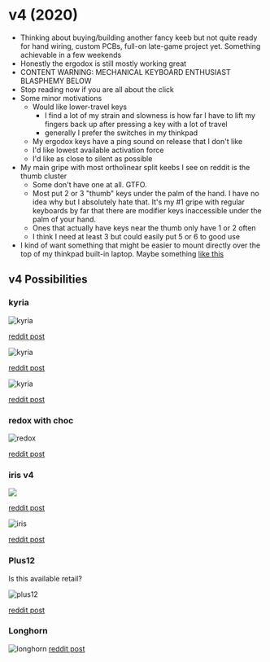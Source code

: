 # v4 (2020)

- Thinking about buying/building another fancy keeb but not quite ready for hand wiring, custom PCBs, full-on late-game project yet. Something achievable in a few weekends
- Honestly the ergodox is still mostly working great
- CONTENT WARNING: MECHANICAL KEYBOARD ENTHUSIAST BLASPHEMY BELOW
- Stop reading now if you are all about the click
- Some minor motivations
  - Would like lower-travel keys
    - I find a lot of my strain and slowness is how far I have to lift my fingers back up after pressing a key with a lot of travel
    - generally I prefer the switches in my thinkpad
  - My ergodox keys have a ping sound on release that I don't like
  - I'd like lowest available activation force
  - I'd like as close to silent as possible
- My main gripe with most ortholinear split keebs I see on reddit is the thumb cluster
  - Some don't have one at all. GTFO.
  - Most put 2 or 3 "thumb" keys under the palm of the hand. I have no idea why but I absolutely hate that. It's my #1 gripe with regular keyboards by far that there are modifier keys inaccessible under the palm of your hand.
  - Ones that actually have keys near the thumb only have 1 or 2 often
  - I think I need at least 3 but could easily put 5 or 6 to good use
- I kind of want something that might be easier to mount directly over the top of my thinkpad built-in laptop. Maybe something [like this](https://www.reddit.com/r/MechanicalKeyboards/comments/jkcbud/white_on_black_on_silver_on_laptop_introducing/)

## v4 Possibilities

### kyria

![kyria](https://i.imgur.com/dvI4KcU.jpeg)

[reddit post](https://www.reddit.com/r/ErgoMechKeyboards/comments/jh69s3/my_first_diy_keyboard_build_kyria/)

![kyria](https://external-preview.redd.it/imTeK5An1wr_O_9gtHY2Xubv2LuwESBO7Z-oL-Mea0o.jpg?width=960&crop=smart&auto=webp&s=b6c30dfa0331b98848fe4f4c5fa41a91ee12757f)

[reddit post](https://www.reddit.com/r/ErgoMechKeyboards/comments/jhctfw/never_shared_my_build_before_and_now_seemed_like/)

![kyria](https://preview.redd.it/k16qtlnvlup51.jpg?width=960&crop=smart&auto=webp&s=82efe94bdae5459c9ed2456dd023a2a35e3e2bf3)

[reddit post](https://www.reddit.com/r/ErgoMechKeyboards/comments/j1877x/kyria_at_his_minimum/)

### redox with choc

![redox](https://i.imgur.com/ZTlHb72.jpg)

[reddit post](https://www.reddit.com/r/ErgoMechKeyboards/comments/ji78bd/low_profile_choc_redox/)

### iris v4

![](https://preview.redd.it/pxqlpivu3gu51.jpg?width=960&crop=smart&auto=webp&s=e99b66bf5082d95a4747cdda3004f16fb6221601)

[reddit post](https://www.reddit.com/r/CustomKeyboards/comments/jfc9f9/liberated_from_fullsize_and_and_still_shrinking/)

![iris](https://preview.redd.it/qegns2qmbbb01.jpg?width=960&crop=smart&auto=webp&s=3741cec47861e93794679667f0fa20a4fb43bf7a)

[reddit post](https://www.reddit.com/r/MechanicalKeyboards/comments/7ru844/iris_and_the_titan/)

### Plus12

Is this available retail?

![plus12](https://preview.redd.it/jyni88amyka11.png?width=960&crop=smart&auto=webp&s=8817264d1ddd8b4046c5e66755e3cf1097440747)

[reddit post](https://www.reddit.com/r/MechanicalKeyboards/comments/8zpj9u/ic_plus12_split_ergonomic_keyboard/)


### Longhorn

![longhorn](https://preview.redd.it/tpikmwi6kql51.jpg?width=960&crop=smart&auto=webp&s=b65a2fb4fbb834840d118e581198688bd1c95f1c)
[reddit post](https://www.reddit.com/r/ErgoMechKeyboards/comments/io8dzf/longhorn_kb_build_httpsgithubcomtcolarlonghorn/)
